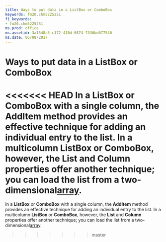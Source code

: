 ```yaml
---
title: Ways to put data in a ListBox or ComboBox
keywords: fm20.chm5225251
f1_keywords:
- fm20.chm5225251
ms.prod: office
ms.assetid: 3a1548a5-c172-410d-6874-7336bd677546
ms.date: 06/08/2017
---
```



# Ways to put data in a ListBox or ComboBox

<<<<<<< HEAD
In a  **ListBox** or **ComboBox** with a single column, the **AddItem** method provides an effective technique for adding an individual entry to the list. In a multicolumn **ListBox** or **ComboBox**, however, the **List** and **Column** properties offer another technique; you can load the list from a two-dimensional[array](../../Glossary/vbe-glossary.md).
=======
In a  **ListBox** or **ComboBox** with a single column, the **AddItem** method provides an effective technique for adding an individual entry to the list. In a multicolumn **ListBox** or **ComboBox**, however, the **List** and **Column** properties offer another technique; you can load the list from a two-dimensional[array](../../Glossary/vbe-glossary.md#array).
>>>>>>> master


